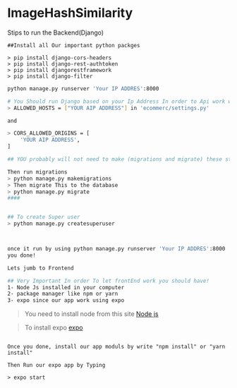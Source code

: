 # ImageHashSimilarity

Stips to run the Backend(Django)

```
##Install all Our important python packges

> pip install django-cors-headers
> pip install django-rest-authtoken
> pip install djangorestframework
> pip install django-filter
```

```sh
python manage.py runserver 'Your IP ADDRES':8000

# You Should run Django based on your Ip Address In order to Api work with the Frontend and add you ip in 
> ALLOWED_HOSTS = ["YOUR AIP ADDRESS"] in 'ecommerc/settings.py'

and

> CORS_ALLOWED_ORIGINS = [
    'YOUR AIP ADDRESS',
]

## YOU probably will not need to make (migrations and migrate) these steps since the SQLite is already uploaded with the project!I am not sure. You only need to create SuperUser

Then run migrations
> python manage.py makemigrations
> Then migrate This to the database 
> python manage.py migrate
####


## To create Super user
> python manage.py createsuperuser



once it run by using python manage.py runserver 'Your IP ADDRES':8000 
you done! 

Lets jumb to Frontend 


```
```sh
## Very Important In order To let frontEnd work you should have! 
1- Node Js installed in your computer 
2- package manager like npm or yarn
3- expo since our app work using expo 

```
> You need to install node from this site [Node js](https://nodejs.org/en/download/)

> To install expo [expo](https://docs.expo.dev/get-started/installation/)

```

Once you done, install our app moduls by write "npm install" or "yarn install"

Then Run our expo app by Typing

> expo start
